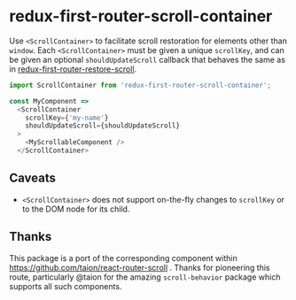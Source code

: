 # redux-first-router-scroll-container

Use `<ScrollContainer>` to facilitate scroll restoration for elements other than `window`. Each `<ScrollContainer>` must be given a unique `scrollKey`, and can be given an optional `shouldUpdateScroll` callback that behaves the same as in [redux-first-router-restore-scroll](https://github.com/faceyspacey/redux-first-router-restore-scroll).

```js
import ScrollContainer from 'redux-first-router-scroll-container';

const MyComponent => 
  <ScrollContainer
    scrollKey={'my-name'}
    shouldUpdateScroll={shouldUpdateScroll}
  >
    <MyScrollableComponent />
  </ScrollContainer>
```


## Caveats
- `<ScrollContainer>` does not support on-the-fly changes to `scrollKey` or to the DOM node for its child.


## Thanks
This package is a port of the corresponding component within https://github.com/taion/react-router-scroll . Thanks for pioneering this route, particularly @taion for the amazing `scroll-behavior` package which supports all such components. 
